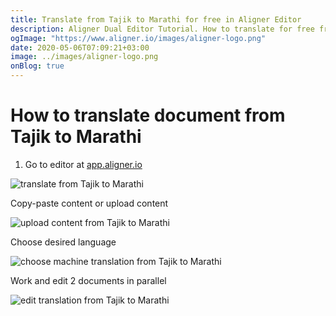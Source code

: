```yaml
---
title: Translate from Tajik to Marathi for free in Aligner Editor
description: Aligner Dual Editor Tutorial. How to translate for free from Tajik to Marathi. Aligner is multilingual document management platform. 
ogImage: "https://www.aligner.io/images/aligner-logo.png"
date: 2020-05-06T07:09:21+03:00
image: ../images/aligner-logo.png
onBlog: true
---
```


# How to translate document from Tajik to Marathi

1. Go to editor at [app.aligner.io](https://app.aligner.io "Aligner App web page")

![translate from Tajik to Marathi](../aligner-blank-editor.png "translate from Tajik to Marathi")

Copy-paste content or upload content

![upload content from Tajik to Marathi](../aligner-uploaded-document.png "upload content from Tajik to Marathi")

Choose desired language

![choose machine translation from Tajik to Marathi](../aligner-language-dropdown.png "choose machine translation from Tajik to Marathi")

Work and edit 2 documents in parallel

![edit translation from Tajik to Marathi](../aligner-double-sitded-editor.png "edit translation from Tajik to Marathi")

